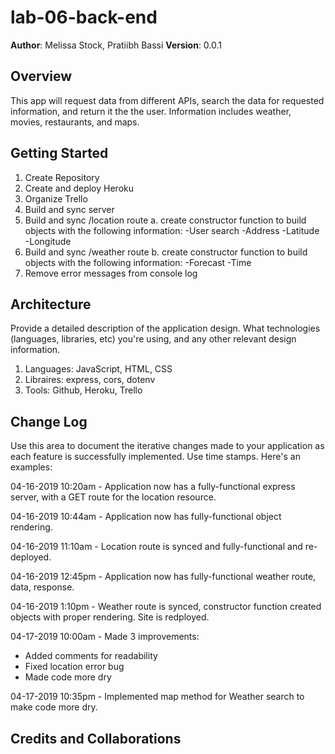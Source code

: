 # lab-06-back-end

**Author**: Melissa Stock, Pratiibh Bassi
**Version**: 0.0.1

## Overview
<p>This app will request data from different APIs, search the data for requested information, and return it the the user. Information includes weather, movies, restaurants, and maps.</p>

## Getting Started
1. Create Repository
2. Create and deploy Heroku
3. Organize Trello
4. Build and sync server
5. Build and sync /location route
    a. create constructor function to build objects with the following information:
        -User search
        -Address
        -Latitude
        -Longitude
6. Build and sync /weather route
    b. create constructor function to build objects with the following information:
        -Forecast
        -Time
7. Remove error messages from console log

## Architecture
Provide a detailed description of the application design. What technologies (languages, libraries, etc) you're using, and any other relevant design information. 
1. Languages: JavaScript, HTML, CSS
2. Libraires: express, cors, dotenv
3. Tools: Github, Heroku, Trello


## Change Log
Use this area to document the iterative changes made to your application as each feature is successfully implemented. Use time stamps. Here's an examples:

04-16-2019 10:20am - Application now has a fully-functional express server, with a GET route for the location resource.

04-16-2019 10:44am - Application now has fully-functional object rendering.

04-16-2019 11:10am - Location route is synced and fully-functional and re-deployed.

04-16-2019 12:45pm - Application now has fully-functional weather route, data, response.

04-16-2019 1:10pm - Weather route is synced, constructor function created objects with proper rendering. Site is redployed.

04-17-2019 10:00am - Made 3 improvements:
    <ul>
        <li>Added comments for readability
        <li>Fixed location error bug
        <li>Made code more dry
    </ul>

04-17-2019 10:35pm - Implemented map method for Weather search to make code more dry.

## Credits and Collaborations
<!-- Give credit (and a link) to other people or resources that helped you build this application.
Joseph Hangarter - Day 2 Navigator:  Features #1 & #2


 -->
